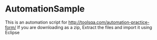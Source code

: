 # AutomationSample
This is an automation script for http://toolsqa.com/automation-practice-form/ 
If you are downloading as a zip, Extract the files and import it using Eclipse
